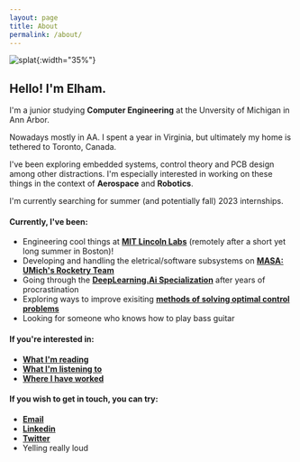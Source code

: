 ```yaml
---
layout: page
title: About
permalink: /about/
---
```


![splat](../me.jpg){:width="35%"}
## Hello! I'm Elham.

I'm a junior studying **Computer Engineering** at the Unversity of Michigan in Ann Arbor.

Nowadays mostly in AA. I spent a year in Virginia, but ultimately my home is tethered to Toronto, Canada.

I've been exploring embedded systems, control theory and PCB design among other distractions. I'm especially interested in working on these things in the context of **Aerospace** and **Robotics**.

I'm currently searching for summer (and potentially fall) 2023 internships.

#### Currently, I've been:

- Engineering cool things at [**MIT Lincoln Labs**](https://www.ll.mit.edu/) (remotely after a short yet long summer in Boston)!
- Developing and handling the eletrical/software subsystems on [**MASA: UMich's Rocketry Team**](https://masa.engin.umich.edu/)
- Going through the [**DeepLearning.Ai Specialization**](https://www.deeplearning.ai/courses/deep-learning-specialization/) after years of procrastination
- Exploring ways to improve exisiting [**methods of solving optimal control problems**](https://en.wikipedia.org/wiki/Model_predictive_control)
- Looking for someone who knows how to play bass guitar


#### If you're interested in:

- [**What I'm reading**](https://www.goodreads.com/user/show/40486952-elham-islam)
- [**What I'm listening to**](https://www.youtube.com/watch?v=dQw4w9WgXcQ&ab_channel=RickAstley)
- [**Where I have worked**](https://www.linkedin.com/in/elham-islam-/)

#### If you wish to get in touch, you can try:

- [**Email**](eislam@umich.edu)
- [**Linkedin**](https://www.linkedin.com/in/elham-islam-/)
- [**Twitter**](https://www.linkedin.com/in/elham-islam-/)
- Yelling really loud